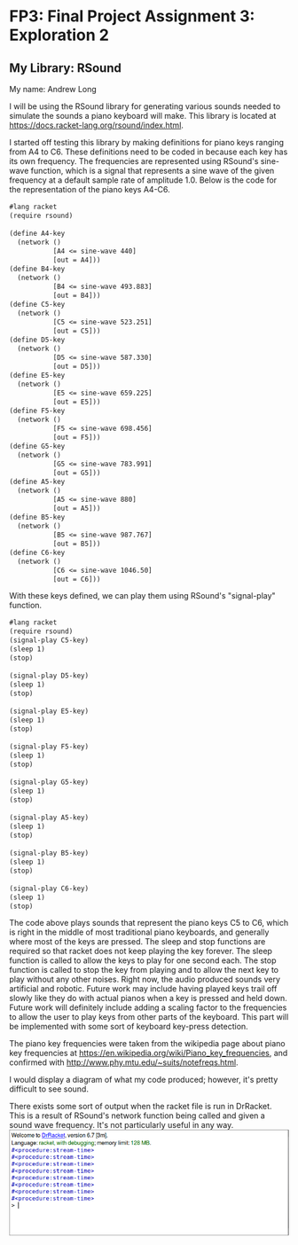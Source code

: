 # FP3: Final Project Assignment 3: Exploration 2

## My Library: RSound
My name: Andrew Long

I will be using the RSound library for generating various sounds needed to simulate the sounds a piano keyboard will make. This library is located at https://docs.racket-lang.org/rsound/index.html. 

I started off testing this library by making definitions for piano keys ranging from A4 to C6. These definitions need to be coded in because each key has its own frequency. The frequencies are represented using RSound's sine-wave function, which is a signal that represents a sine wave of the given frequency at a default sample rate of amplitude 1.0. Below is the code for the representation of the piano keys A4-C6.
```
#lang racket
(require rsound)

(define A4-key
  (network ()
           [A4 <= sine-wave 440]
           [out = A4]))
(define B4-key
  (network ()
           [B4 <= sine-wave 493.883]
           [out = B4]))
(define C5-key
  (network ()
           [C5 <= sine-wave 523.251]
           [out = C5]))
(define D5-key
  (network ()
           [D5 <= sine-wave 587.330]
           [out = D5]))
(define E5-key
  (network ()
           [E5 <= sine-wave 659.225]
           [out = E5]))
(define F5-key
  (network ()
           [F5 <= sine-wave 698.456]
           [out = F5]))
(define G5-key
  (network ()
           [G5 <= sine-wave 783.991]
           [out = G5]))
(define A5-key
  (network ()
           [A5 <= sine-wave 880]
           [out = A5]))
(define B5-key
  (network ()
           [B5 <= sine-wave 987.767]
           [out = B5]))
(define C6-key
  (network ()
           [C6 <= sine-wave 1046.50]
           [out = C6]))
```
With these keys defined, we can play them using RSound's "signal-play" function.
```
#lang racket
(require rsound)
(signal-play C5-key)
(sleep 1)
(stop)

(signal-play D5-key)
(sleep 1)
(stop)

(signal-play E5-key)
(sleep 1)
(stop)

(signal-play F5-key)
(sleep 1)
(stop)

(signal-play G5-key)
(sleep 1)
(stop)

(signal-play A5-key)
(sleep 1)
(stop)

(signal-play B5-key)
(sleep 1)
(stop)

(signal-play C6-key)
(sleep 1)
(stop)
```
The code above plays sounds that represent the piano keys C5 to C6, which is right in the middle of most traditional piano keyboards, and generally where most of the keys are pressed. The sleep and stop functions are required so that racket does not keep playing the key forever. The sleep function is called to allow the keys to play for one second each. The stop function is called to stop the key from playing and to allow the next key to play without any other noises. Right now, the audio produced sounds very artificial and robotic. Future work may include having played keys trail off slowly like they do with actual pianos when a key is pressed and held down. Future work will definitely include adding a scaling factor to the frequencies to allow the user to play keys from other parts of the keyboard. This part will be implemented with some sort of keyboard key-press detection.

The piano key frequencies were taken from the wikipedia page about piano key frequencies at https://en.wikipedia.org/wiki/Piano_key_frequencies, and confirmed with http://www.phy.mtu.edu/~suits/notefreqs.html. 

I would display a diagram of what my code produced; however, it's pretty difficult to see sound.

There exists some sort of output when the racket file is run in DrRacket. This is a result of RSound's network function being called and given a sound wave frequency. It's not particularly useful in any way.
![output](exploration_2_output.png)
